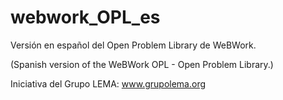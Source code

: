 # webwork_OPL_es
Versión en español del Open Problem Library de WeBWork.

(Spanish version of the WeBWork OPL - Open Problem Library.)

Iniciativa del Grupo LEMA: www.grupolema.org
